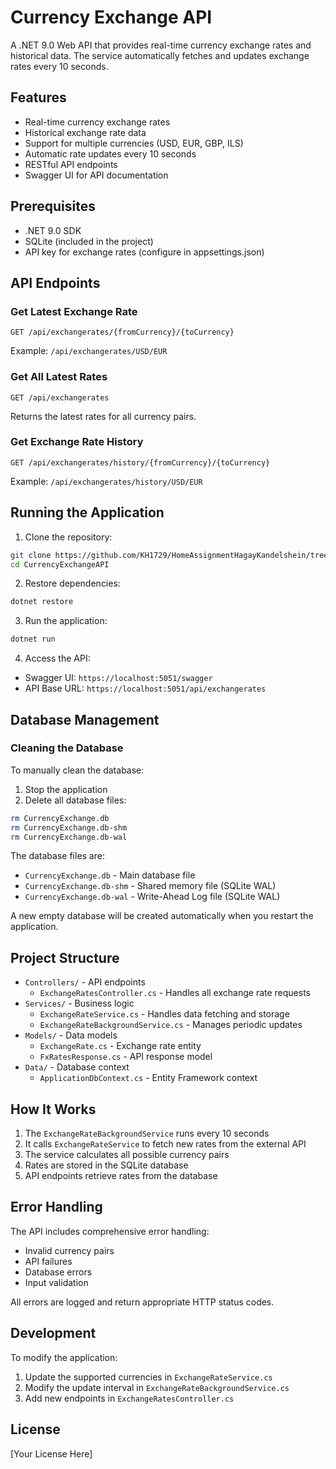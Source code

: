 # Currency Exchange API

A .NET 9.0 Web API that provides real-time currency exchange rates and historical data. The service automatically fetches and updates exchange rates every 10 seconds.

## Features

- Real-time currency exchange rates
- Historical exchange rate data
- Support for multiple currencies (USD, EUR, GBP, ILS)
- Automatic rate updates every 10 seconds
- RESTful API endpoints
- Swagger UI for API documentation

## Prerequisites

- .NET 9.0 SDK
- SQLite (included in the project)
- API key for exchange rates (configure in appsettings.json)

## API Endpoints

### Get Latest Exchange Rate
```
GET /api/exchangerates/{fromCurrency}/{toCurrency}
```
Example: `/api/exchangerates/USD/EUR`

### Get All Latest Rates
```
GET /api/exchangerates
```
Returns the latest rates for all currency pairs.

### Get Exchange Rate History
```
GET /api/exchangerates/history/{fromCurrency}/{toCurrency}
```
Example: `/api/exchangerates/history/USD/EUR`

## Running the Application

1. Clone the repository:
```bash
git clone https://github.com/KH1729/HomeAssignmentHagayKandelshein/tree/main
cd CurrencyExchangeAPI
```

2. Restore dependencies:
```bash
dotnet restore
```

3. Run the application:
```bash
dotnet run
```

4. Access the API:
- Swagger UI: `https://localhost:5051/swagger`
- API Base URL: `https://localhost:5051/api/exchangerates`

## Database Management

### Cleaning the Database
To manually clean the database:

1. Stop the application
2. Delete all database files:
```bash
rm CurrencyExchange.db
rm CurrencyExchange.db-shm
rm CurrencyExchange.db-wal
```

The database files are:
- `CurrencyExchange.db` - Main database file
- `CurrencyExchange.db-shm` - Shared memory file (SQLite WAL)
- `CurrencyExchange.db-wal` - Write-Ahead Log file (SQLite WAL)

A new empty database will be created automatically when you restart the application.

## Project Structure

- `Controllers/` - API endpoints
  - `ExchangeRatesController.cs` - Handles all exchange rate requests
- `Services/` - Business logic
  - `ExchangeRateService.cs` - Handles data fetching and storage
  - `ExchangeRateBackgroundService.cs` - Manages periodic updates
- `Models/` - Data models
  - `ExchangeRate.cs` - Exchange rate entity
  - `FxRatesResponse.cs` - API response model
- `Data/` - Database context
  - `ApplicationDbContext.cs` - Entity Framework context

## How It Works

1. The `ExchangeRateBackgroundService` runs every 10 seconds
2. It calls `ExchangeRateService` to fetch new rates from the external API
3. The service calculates all possible currency pairs
4. Rates are stored in the SQLite database
5. API endpoints retrieve rates from the database

## Error Handling

The API includes comprehensive error handling:
- Invalid currency pairs
- API failures
- Database errors
- Input validation

All errors are logged and return appropriate HTTP status codes.

## Development

To modify the application:
1. Update the supported currencies in `ExchangeRateService.cs`
2. Modify the update interval in `ExchangeRateBackgroundService.cs`
3. Add new endpoints in `ExchangeRatesController.cs`

## License

[Your License Here] 